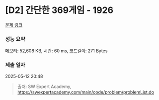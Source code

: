 # [D2] 간단한 369게임 - 1926 

[문제 링크](https://swexpertacademy.com/main/code/problem/problemDetail.do?contestProbId=AV5PTeo6AHUDFAUq) 

### 성능 요약

메모리: 52,608 KB, 시간: 60 ms, 코드길이: 271 Bytes

### 제출 일자

2025-05-12 20:48



> 출처: SW Expert Academy, https://swexpertacademy.com/main/code/problem/problemList.do